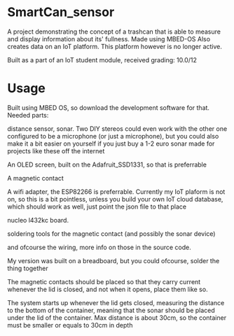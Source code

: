 # SmartCan_sensor
 A project demonstrating the concept of a trashcan that is able to measure and display information about its' fullness. Made using MBED-OS
 Also creates data on an IoT platform. This platform however is no longer active.
 
 Built as a part of an IoT student module, received grading: 10.0/12
# Usage 
Built using MBED OS, so download the development software for that.
Needed parts:

distance sensor, sonar. Two DIY stereos could even work with the other one configured to be a microphone (or just a microphone), but you could also make it a bit easier on yourself if you just buy a 1-2 euro sonar made for projects like these off the internet

An OLED screen, built on the Adafruit_SSD1331, so that is preferrable

A magnetic contact

A wifi adapter, the ESP82266 is preferrable. Currently my IoT plaform is not on, so this is a bit pointless, unless you build your own IoT cloud database, which should work as well, just point the json file to that place

nucleo l432kc board.

soldering tools for the magnetic contact (and possibly the sonar device)

and ofcourse the wiring, more info on those in the source code.

My version was built on a breadboard, but you could ofcourse, solder the thing together

The magnetic contacts should be placed so that they carry current whenever the lid is closed, and not when it opens, place them like so.

The system starts up whenever the lid gets closed, measuring the distance to the bottom of the container, meaning that the sonar should be placed under the lid of the container. Max distance is about 30cm, so the container must be smaller or equals to 30cm in depth
